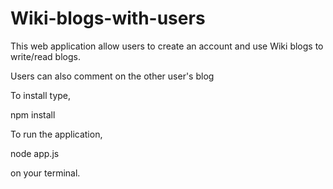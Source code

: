 # Wiki-blogs-with-users

This web application allow users to create an account and use Wiki blogs to write/read blogs.

Users can also comment on the other user's blog

To install type,

npm install

To run the application,

node app.js

on your terminal.
